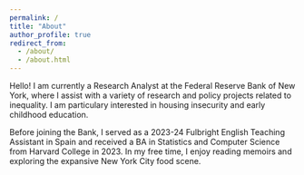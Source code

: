 ```yaml
---
permalink: /
title: "About"
author_profile: true
redirect_from: 
  - /about/
  - /about.html
---
```


Hello! I am currently a Research Analyst at the Federal Reserve Bank of New York, where I assist with a variety of research and policy projects related to inequality. I am particulary interested in housing insecurity and early childhood education. 

Before joining the Bank, I served as a 2023-24 Fulbright English Teaching Assistant in Spain and received a BA in Statistics and Computer Science from Harvard College in 2023. In my free time, I enjoy reading memoirs and exploring the expansive New York City food scene.
